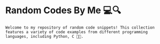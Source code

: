 # Random Codes By Me 💻🔍

    Welcome to my repository of random code snippets! This collection
    features a variety of code examples from different programming languages, including Python, C 🚀🧩.
